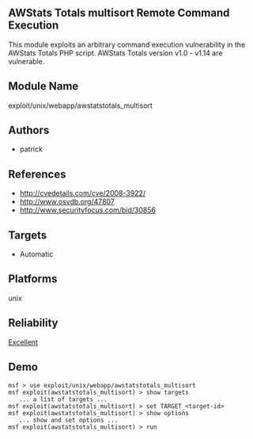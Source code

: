 ## AWStats Totals multisort Remote Command Execution

This module exploits an arbitrary command execution 
vulnerability in the AWStats Totals PHP script. AWStats 
Totals version v1.0 - v1.14 are vulnerable.


## Module Name
exploit/unix/webapp/awstatstotals_multisort

## Authors
* patrick


## References
* http://cvedetails.com/cve/2008-3922/
* http://www.osvdb.org/47807
* http://www.securityfocus.com/bid/30856



## Targets
* Automatic


## Platforms
unix

## Reliability
[Excellent](https://github.com/rapid7/metasploit-framework/wiki/Exploit-Ranking)

## Demo

```
msf > use exploit/unix/webapp/awstatstotals_multisort
msf exploit(awstatstotals_multisort) > show targets
   ... a list of targets ...
msf exploit(awstatstotals_multisort) > set TARGET <target-id>
msf exploit(awstatstotals_multisort) > show options
   ... show and set options ...
msf exploit(awstatstotals_multisort) > run
```
    
    